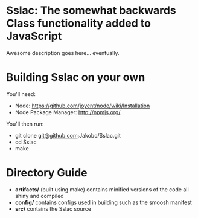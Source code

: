 # Sslac: The somewhat backwards Class functionality added to JavaScript

Awesome description goes here... eventually.

# Building Sslac on your own
You'll need:

* Node: https://github.com/joyent/node/wiki/Installation
* Node Package Manager: http://npmjs.org/

You'll then run:

* git clone git@github.com:Jakobo/Sslac.git
* cd Sslac
* make

# Directory Guide

* **artifacts/** (built using make) contains minified versions of the code all shiny and compiled
* **config/** contains configs used in building such as the smoosh manifest
* **src/** contains the Sslac source